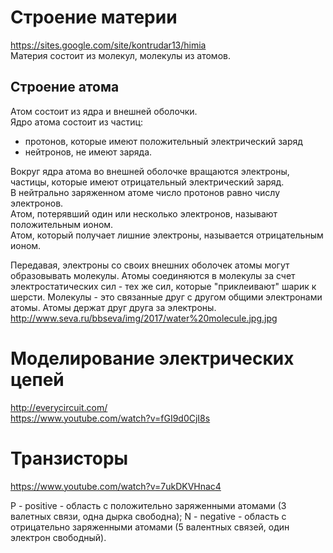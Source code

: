 # Строение материи  
https://sites.google.com/site/kontrudar13/himia  
Материя состоит из молекул, молекулы из атомов.

## Строение атома
Атом состоит из ядра и внешней оболочки.  
Ядро атома состоит из частиц:
- протонов, которые имеют положительный электрический заряд
- нейтронов, не имеют заряда.  

Вокруг ядра атома во внешней оболочке вращаются электроны, частицы, которые имеют отрицательный электрический  заряд.  
В нейтрально заряженном атоме число протонов равно числу электронов.  
Атом, потерявший один или несколько электронов, называют положительным ионом.  
Атом, который получает лишние электроны, называется отрицательным ионом.  

Передавая, электроны со своих внешних оболочек атомы могут образовывать молекулы.
Атомы соединяются в молекулы  за счет электростатических сил - тех же сил, которые "приклеивают" шарик к шерсти.
Молекулы - это связанные друг с другом общими электронами атомы. Атомы держат друг друга за электроны.
http://www.seva.ru/bbseva/img/2017/water%20molecule.jpg.jpg


# Моделирование электрических цепей  
http://everycircuit.com/  
https://www.youtube.com/watch?v=fGI9d0CjI8s  

# Транзисторы  
https://www.youtube.com/watch?v=7ukDKVHnac4  

P - positive - область с положительно заряженными атомами (3 валетных связи, одна дырка свободна);
N - negative - область с отрицательно заряженными атомами (5 валентных связей, один электрон свободный).

